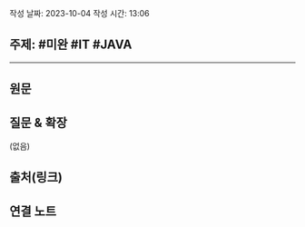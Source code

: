 
작성 날짜: 2023-10-04
작성 시간: 13:06

## 주제: #미완 #IT #JAVA 

----
## 원문


## 질문 & 확장

(없음)

## 출처(링크)


## 연결 노트










